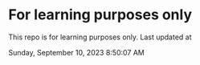 # For learning purposes only
This repo is for learning purposes only.
Last updated at

Sunday, September 10, 2023 8:50:07 AM

